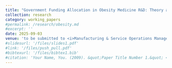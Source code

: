 ```yaml
---
title: "Government Funding Allocation in Obesity Medicine R&D: Theory and Experiments"
collection: research
category: working_papers
#permalink: /research/obesity.md
#excerpt: ''
date: 2025-09-03
venue: 'to be submitted to <i>Manufacturing & Service Operations Management</i> (draft available upon request)'
#slidesurl: '/files/slides1.pdf'
#link: '/files/push_pull.pdf'
#bibtexurl: '/files/bibtex1.bib'
#citation: 'Your Name, You. (2009). &quot;Paper Title Number 1.&quot; <i>Journal 1</i>. 1(1).'
---
```

